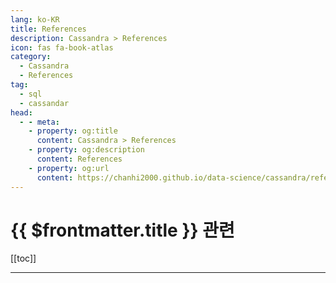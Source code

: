 ```yaml
---
lang: ko-KR
title: References
description: Cassandra > References
icon: fas fa-book-atlas
category:
  - Cassandra
  - References
tag: 
  - sql
  - cassandar
head:
  - - meta:
    - property: og:title
      content: Cassandra > References
    - property: og:description
      content: References
    - property: og:url
      content: https://chanhi2000.github.io/data-science/cassandra/references.html
---
```


# {{ $frontmatter.title }} 관련

[[toc]]

---

<TagLinks />